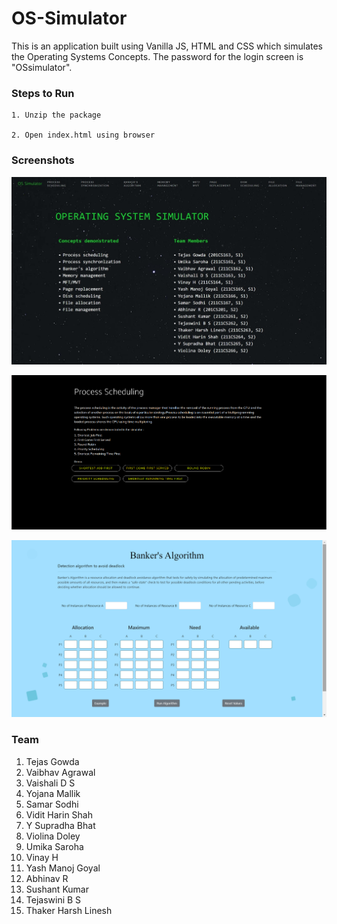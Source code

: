 # OS-Simulator

This is an application built using Vanilla JS, HTML and CSS which simulates the Operating Systems Concepts.
The password for the login screen is "OSsimulator".

### Steps to Run

```
1. Unzip the package

2. Open index.html using browser
```

### Screenshots

![](img/1.jpeg)

![](img/2.png)

![](img/3.png)

### Team

1. Tejas Gowda
2. Vaibhav Agrawal
3. Vaishali D S
4. Yojana Mallik
5. Samar Sodhi
6. Vidit Harin Shah
7. Y Supradha Bhat
8. Violina Doley
9. Umika Saroha
10. Vinay H
11. Yash Manoj Goyal
12. Abhinav R
13. Sushant Kumar
14. Tejaswini B S
15. Thaker Harsh Linesh
